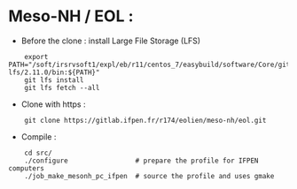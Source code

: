 # Meso-NH / EOL : 

- Before the clone : install Large File Storage (LFS)
```
    export PATH="/soft/irsrvsoft1/expl/eb/r11/centos_7/easybuild/software/Core/git-lfs/2.11.0/bin:${PATH}"
    git lfs install
    git lfs fetch --all
```
- Clone with https : 
```
    git clone https://gitlab.ifpen.fr/r174/eolien/meso-nh/eol.git
```
- Compile :
```
    cd src/
    ./configure                 # prepare the profile for IFPEN computers
    ./job_make_mesonh_pc_ifpen  # source the profile and uses gmake
```
